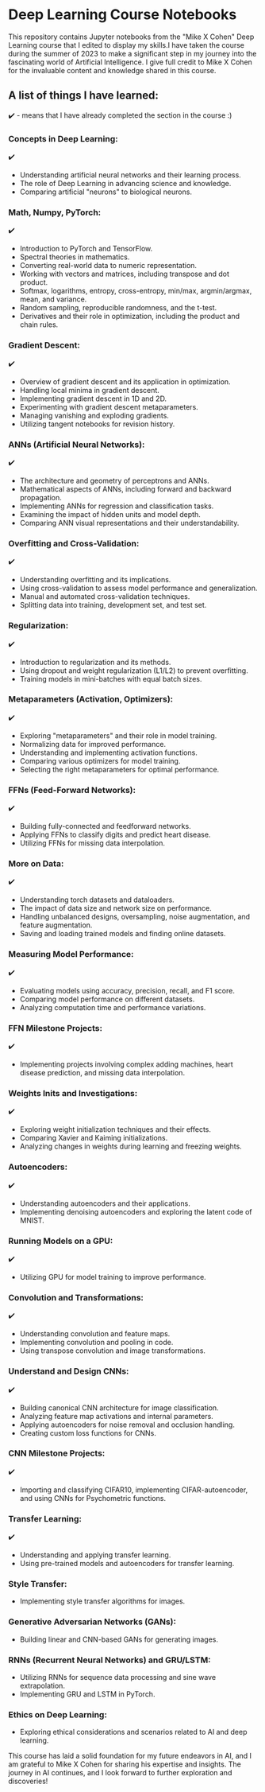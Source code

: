 # Deep Learning Course Notebooks

This repository contains Jupyter notebooks from the "Mike X Cohen" Deep Learning course that I edited to display my skills.I have taken the course during the summer of 2023 to make a significant step in my journey into the fascinating world of Artificial Intelligence. I give full credit to Mike X Cohen for the invaluable content and knowledge shared in this course.

## A list of things I have learned:

✔️ - means that I have already completed the section in the course :)

### Concepts in Deep Learning: 
✔️
- Understanding artificial neural networks and their learning process.
- The role of Deep Learning in advancing science and knowledge.
- Comparing artificial "neurons" to biological neurons.

### Math, Numpy, PyTorch:
✔️
- Introduction to PyTorch and TensorFlow.
- Spectral theories in mathematics.
- Converting real-world data to numeric representation.
- Working with vectors and matrices, including transpose and dot product.
- Softmax, logarithms, entropy, cross-entropy, min/max, argmin/argmax, mean, and variance.
- Random sampling, reproducible randomness, and the t-test.
- Derivatives and their role in optimization, including the product and chain rules.

### Gradient Descent:
✔️
- Overview of gradient descent and its application in optimization.
- Handling local minima in gradient descent.
- Implementing gradient descent in 1D and 2D.
- Experimenting with gradient descent metaparameters.
- Managing vanishing and exploding gradients.
- Utilizing tangent notebooks for revision history.

### ANNs (Artificial Neural Networks):
✔️
- The architecture and geometry of perceptrons and ANNs.
- Mathematical aspects of ANNs, including forward and backward propagation.
- Implementing ANNs for regression and classification tasks.
- Examining the impact of hidden units and model depth.
- Comparing ANN visual representations and their understandability.

### Overfitting and Cross-Validation:
✔️
- Understanding overfitting and its implications.
- Using cross-validation to assess model performance and generalization.
- Manual and automated cross-validation techniques.
- Splitting data into training, development set, and test set.

### Regularization:
✔️
- Introduction to regularization and its methods.
- Using dropout and weight regularization (L1/L2) to prevent overfitting.
- Training models in mini-batches with equal batch sizes.

### Metaparameters (Activation, Optimizers):
✔️
- Exploring "metaparameters" and their role in model training.
- Normalizing data for improved performance.
- Understanding and implementing activation functions.
- Comparing various optimizers for model training.
- Selecting the right metaparameters for optimal performance.

### FFNs (Feed-Forward Networks):
✔️
- Building fully-connected and feedforward networks.
- Applying FFNs to classify digits and predict heart disease.
- Utilizing FFNs for missing data interpolation.

### More on Data:
✔️
- Understanding torch datasets and dataloaders.
- The impact of data size and network size on performance.
- Handling unbalanced designs, oversampling, noise augmentation, and feature augmentation.
- Saving and loading trained models and finding online datasets.

### Measuring Model Performance:
✔️
- Evaluating models using accuracy, precision, recall, and F1 score.
- Comparing model performance on different datasets.
- Analyzing computation time and performance variations.

### FFN Milestone Projects:
✔️
- Implementing projects involving complex adding machines, heart disease prediction, and missing data interpolation.

### Weights Inits and Investigations:
✔️
- Exploring weight initialization techniques and their effects.
- Comparing Xavier and Kaiming initializations.
- Analyzing changes in weights during learning and freezing weights.

### Autoencoders:
✔️
- Understanding autoencoders and their applications.
- Implementing denoising autoencoders and exploring the latent code of MNIST.

### Running Models on a GPU:
✔️
- Utilizing GPU for model training to improve performance.

### Convolution and Transformations:
✔️
- Understanding convolution and feature maps.
- Implementing convolution and pooling in code.
- Using transpose convolution and image transformations.

### Understand and Design CNNs:
✔️
- Building canonical CNN architecture for image classification.
- Analyzing feature map activations and internal parameters.
- Applying autoencoders for noise removal and occlusion handling.
- Creating custom loss functions for CNNs.

### CNN Milestone Projects:
✔️
- Importing and classifying CIFAR10, implementing CIFAR-autoencoder, and using CNNs for Psychometric functions.

### Transfer Learning:
✔️
- Understanding and applying transfer learning.
- Using pre-trained models and autoencoders for transfer learning.

### Style Transfer:

- Implementing style transfer algorithms for images.

### Generative Adversarian Networks (GANs):

- Building linear and CNN-based GANs for generating images.

### RNNs (Recurrent Neural Networks) and GRU/LSTM:

- Utilizing RNNs for sequence data processing and sine wave extrapolation.
- Implementing GRU and LSTM in PyTorch.

### Ethics on Deep Learning:

- Exploring ethical considerations and scenarios related to AI and deep learning.

This course has laid a solid foundation for my future endeavors in AI, and I am grateful to Mike X Cohen for sharing his expertise and insights. The journey in AI continues, and I look forward to further exploration and discoveries!
